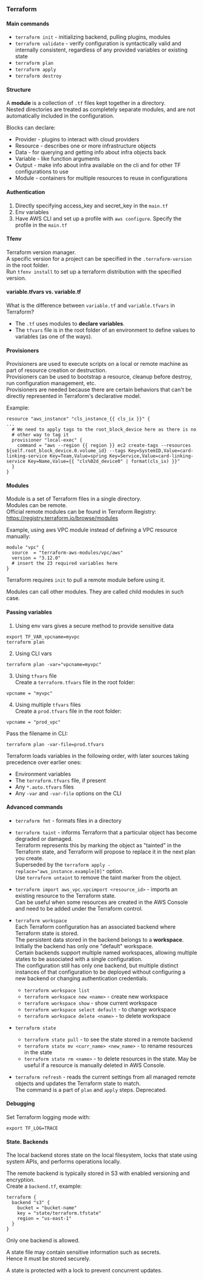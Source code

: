 ### Terraform

#### Main commands
* `terraform init` - initializing backend, pulling plugins, modules
* `terraform validate` - verify configuration is syntactically valid and internally consistent, regardless of any provided variables or existing state
* `terraform plan`
* `terraform apply`
* `terraform destroy`

#### Structure
A **module** is a collection of `.tf` files kept together in a directory.\
Nested directories are treated as completely separate modules, and are not automatically included in the configuration.

Blocks can declare:
* Provider - plugins to interact with cloud providers
* Resource - describes one or more infrastructure objects
* Data - for querying and getting info about infra objects back
* Variable - like function arguments
* Output - make info about infra available on the cli and for other TF configurations to use
* Module - containers for multiple resources to reuse in configurations

#### Authentication
1. Directly specifying access_key and secret_key in the `main.tf`
2. Env variables
3. Have AWS CLI and set up a profile with `aws configure`. Specify the profile in the `main.tf`

#### Tfenv
Terraform version manager.\
A specific version for a project can be specified in the `.terraform-version` in the root folder.\
Run `tfenv install` to set up a terraform distribution with the specified version.

#### variable.tfvars vs. variable.tf
What is the difference between `variable.tf` and `variable.tfvars` in Terraform?

* The `.tf` uses modules to **declare variables**.
* The `tfvars` file is in the root folder of an environment to define values to variables (as one of the ways).

#### Provisioners
Provisioners are used to execute scripts on a local or remote machine as part of resource creation or destruction.\
Provisioners can be used to bootstrap a resource, cleanup before destroy, run configuration management, etc.\
Provisioners are needed because there are certain behaviors that can't be directly represented in Terraform's declarative model.

Example:
```shell
resource "aws_instance" "cls_instance_{{ cls_ix }}" {
...
  # We need to apply tags to the root_block_device here as there is no
  # other way to tag it
  provisioner "local-exec" {
    command = "aws --region {{ region }} ec2 create-tags --resources ${self.root_block_device.0.volume_id} --tags Key=SystemID,Value=card-linking-service Key=Team,Value=spring Key=Service,Value=card-linking-service Key=Name,Value={{ "cls%02d_device0" | format(cls_ix) }}"
  }
}
```

#### Modules
Module is a set of Terraform files in a single directory.\
Modules can be remote.\
Official remote modules can be found in Terraform Registry: https://registry.terraform.io/browse/modules

Example, using aws VPC module instead of defining a VPC resource manually:
```
module "vpc" {
  source  = "terraform-aws-modules/vpc/aws"
  version = "3.12.0"
  # insert the 23 required variables here
}
```

Terraform requires `init` to pull a remote module before using it.

Modules can call other modules. They are called child modules in such case.

#### Passing variables
1. Using env vars gives a secure method to provide sensitive data 
```
export TF_VAR_vpcname=myvpc
terraform plan
```

2. Using CLI vars
```
terraform plan -var="vpcname=myvpc"
```

3. Using `tfvars` file\
Create a `terraform.tfvars` file in the root folder:
```
vpcname = "myvpc"
```

4. Using multiple `tfvars` files\
Create a `prod.tfvars` file in the root folder:
```
vpcname = "prod_vpc"
```
Pass the filename in CLI:
```
terraform plan -var-file=prod.tfvars
```

Terraform loads variables in the following order, with later sources taking precedence over earlier ones:

* Environment variables
* The `terraform.tfvars` file, if present
* Any `*.auto.tfvars` files
* Any `-var` and `-var-file` options on the CLI

#### Advanced commands
* `terraform fmt` - formats files in a directory
* `terraform taint` - informs Terraform that a particular object has become degraded or damaged.\
  Terraform represents this by marking the object as "tainted" in the Terraform state, and Terraform will propose to replace it in the next plan you create.\
  Superseded by the `terraform apply -replace="aws_instance.example[0]"` option.\
  Use `terraform untaint`  to remove the taint marker from the object.
* `terraform import aws_vpc.vpcimport <resource_id>` - imports an existing resource to the Terraform state.\
Can be useful when some resources are created in the AWS Console and need to be added under the Terraform control.

* `terraform workspace`\
Each Terraform configuration has an associated backend where Terraform state is stored.\
The persistent data stored in the backend belongs to a **workspace**.\
Initially the backend has only one "default" workspace.\
Certain backends support multiple named workspaces, allowing multiple states to be associated with a single configuration.\
The configuration still has only one backend, but multiple distinct instances of that configuration to be deployed without configuring a new backend or changing authentication credentials.
  * `terraform workspace list`
  * `terraform workspace new <name>` - create new workspace
  * `terraform workspace show` - show current workspace
  * `terraform workspace select default` - to change workspace
  * `terraform workspace delete <name>` - to delete workspace

* `terraform state`
  * `terraform state pull` - to see the state stored in a remote backend
  * `terraform state mv <curr_name> <new_name>` - to rename resources in the state
  * `terraform state rm <name>` - to delete resources in the state. May be useful if a resource is manually deleted in AWS Console.

* `terraform refresh` - reads the current settings from all managed remote objects and updates the Terraform state to match.\
The command is a part of `plan` and `apply` steps. Deprecated. 

#### Debugging
Set Terraform logging mode with: 
```
export TF_LOG=TRACE
```

#### State. Backends
The local backend stores state on the local filesystem, locks that state using system APIs, and performs operations locally.

The remote backend is typically stored in S3 with enabled versioning and encryption.\
Create a `backend.tf`, example:
```
terraform {
  backend "s3" {
    bucket = "bucket-name"
    key = "state/terraform.tfstate"
    region = "us-east-1"
  }
}
```

Only one backend is allowed.

A state file may contain sensitive information such as secrets.\
Hence it must be stored securely.

A state is protected with a lock to prevent concurrent updates.
